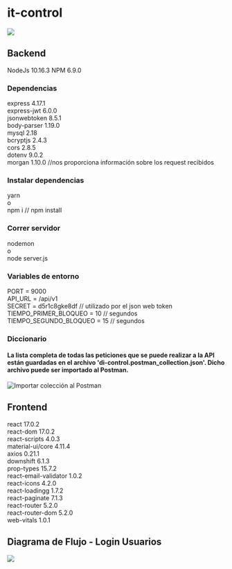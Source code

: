 # it-control
![](https://github.com/mia-as/it-control/blob/main/images/previewApp.png)
## Backend
NodeJs 10.16.3
NPM 6.9.0
### Dependencias
   express      4.17.1 <br>
   express-jwt  6.0.0 <br>
   jsonwebtoken 8.5.1 <br>
   body-parser  1.19.0 <br>
   mysql        2.18 <br>
   bcryptjs     2.4.3 <br>
   cors         2.8.5 <br>
   dotenv       9.0.2 <br>
   morgan       1.10.0  //nos proporciona información sobre los request recibidos<br> 
   
### Instalar dependencias
yarn<br>
o<br>
npm i // npm install<br>

### Correr servidor
nodemon<br> 
o<br>
node server.js<br>

### Variables de entorno
PORT                   = 9000<br>
API_URL                = /api/v1<br> 
SECRET                 = d5r1c8gke8df  // utilizado por el json web token<br>
TIEMPO_PRIMER_BLOQUEO  = 10   // segundos<br>
TIEMPO_SEGUNDO_BLOQUEO = 15  // segundos<br>

### Diccionario
#### La lista completa de todas las peticiones que se puede realizar a la API están guardadas en el archivo 'di-control.postman_collection.json'. Dicho archivo puede ser importado al Postman.

![Importar colección al Postman](https://github.com/mia-as/it-control/blob/main/images/postman.jpg)

## Frontend
react 17.0.2 </br>
react-dom 17.0.2 </br>
react-scripts 4.0.3 </br>
material-ui/core 4.11.4  </br>
axios 0.21.1 </br>
downshift 6.1.3 </br>
prop-types 15.7.2 </br>
react-email-validator 1.0.2 </br>
react-icons 4.2.0 </br>
react-loadingg 1.7.2 </br>
react-paginate 7.1.3 </br>
react-router 5.2.0 </br>
react-router-dom 5.2.0 </br>
web-vitals 1.0.1 </br>

## Diagrama de Flujo - Login Usuarios
![](https://github.com/mia-as/it-control/blob/main/images/flujoLogueoUsuarios.png)

